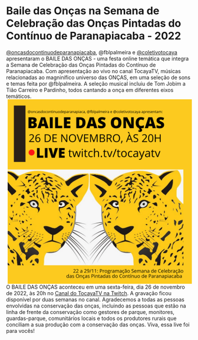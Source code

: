# Baile das Onças na Semana de Celebração das Onças Pintadas do Contínuo de Paranapiacaba - 2022

[@oncasdocontinuodeparanapiacaba](<https://www.instagram.com/oncasdocontinuodeparanapiacaba/>), @fblpalmeira e [@coletivotocaya](https://www.instagram.com/coletivotocaya/) apresentaram o BAILE DAS ONÇAS - uma festa online temática que integra a Semana de Celebração das Onças Pintadas do Contínuo de Paranapiacaba. Com apresentação ao vivo no canal TocayaTV, músicas relacionadas ao magninífico universo das ONÇAS, em uma seleção de sons e temas feita por @fblpalmeira. A seleção musical incluiu de Tom Jobim a Tião Carreiro e Pardinho, todos cantando a onça em diferentes eixos temáticos. 
<img src="https://github.com/fblpalmeira/Baile_das_Oncas/blob/main/data/BAILE%20DAS%20ONCAS.png" align="right" width = "500px"/>

O BAILE DAS ONÇAS aconteceu em uma sexta-feira, dia 26 de novembro de 2022, às 20h no [Canal do TocayaTV na Twitch](https://www.twitch.tv/tocayatv). A gravação ficou disponível por duas semanas no canal. Agradecemos a todas as pessoas envolvidas na conservação das onças, incluindo as pessoas que estão na linha de frente da conservação como gestores de parque, monitores, guardas-parque, comunitários locais e todos os produtores rurais que conciliam a sua produção com a conservação das onças. Viva, essa live foi para vocês!
